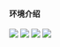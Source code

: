 #### 环境介绍

![](https://raw.githubusercontent.com/lean-soft/labs-templates/master/ls113-app-insights/labs/images/image1.png)
![](https://raw.githubusercontent.com/lean-soft/labs-templates/master/ls113-app-insights/labs/images/image2.png)
![](https://raw.githubusercontent.com/lean-soft/labs-templates/master/ls113-app-insights/labs/images/image3.png)
![](https://raw.githubusercontent.com/lean-soft/labs-templates/master/ls113-app-insights/labs/images/image4.png)